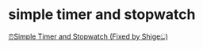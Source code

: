 # simple timer and stopwatch

[⏰️Simple Timer and Stopwatch (Fixed by Shigeඞ)](https://ankiweb.net/shared/info/2041168053)